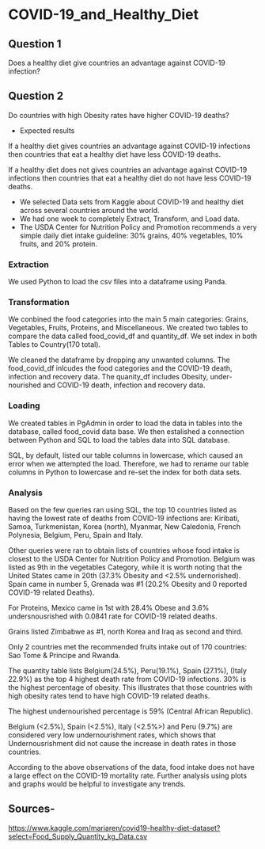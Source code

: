 # COVID-19_and_Healthy_Diet

## Question 1 
Does a healthy diet give countries an advantage against COVID-19 infection?

## Question 2
Do countries with high Obesity rates have higher COVID-19 deaths?

* Expected results

If a healthy diet gives countries an advantage against COVID-19 infections then countries that eat a healthy diet have less COVID-19 deaths.

If a healthy diet does not gives countries an advantage against COVID-19 infections then countries that eat a healthy diet do not have less COVID-19 deaths.

* We selected Data sets from Kaggle about COVID-19 and healthy diet across several countries around the world. 
* We had one week to completely Extract, Transform, and Load data.
* The USDA Center for Nutrition Policy and Promotion recommends a very simple daily diet intake guideline: 30% grains, 40% vegetables, 10% fruits, and 20% protein.


### Extraction

We used Python to load the csv files into a dataframe using Panda. 

### Transformation

We conbined the food categories into the main 5 main categories: Grains, Vegetables, Fruits, Proteins, and Miscellaneous. We created two tables to compare the data called food_covid_df and quantity_df. We set index in both Tables to Country(170 total).

We cleaned the dataframe by dropping any unwanted columns. The food_covid_df inlcudes the food categories and the COVID-19 death, infection and recovery data. The quanity_df includes Obesity, under-nourished and COVID-19 death, infection and recovery data. 

### Loading
We created tables in PgAdmin in order to load the data in tables into the database, called food_covid data base. We then estalished a connection between Python and SQL to load the tables data into SQL database.

SQL, by default, listed our table columns in lowercase, which caused an error when we attempted the load. Therefore, we had to rename our table columns in Python to lowercase and re-set the index for both data sets.

### Analysis

Based on the few queries ran using SQL, the top 10 countries listed as having the lowest rate of deaths from COVID-19 infections are: Kiribati, Samoa, Turkmenistan, Korea (north), Myanmar, New Caledonia, French Polynesia, Belgium, Peru, Spain and Italy. 

Other queries were ran to obtain lists of countries whose food intake is closest to the USDA Center for Nutrition Policy and Promotion. Belgium was listed as 9th in the vegetables Category, while it is worth noting that the United States came in 20th (37.3% Obesity and <2.5% undernorished). Spain came in number 5, Grenada was #1 (20.2% Obesity and 0 reported COVID-19 related Deaths).

For Proteins, Mexico came in 1st with 28.4% Obese and 3.6% undersnousrished with 0.0841 rate for COVID-19 related deaths.

Grains listed Zimbabwe as #1, north Korea and Iraq as second and third.

Only 2 countries met the recommended fruits intake out of 170 countries: Sao Tome & Principe and Rwanda.

The quantity table lists Belgium(24.5%), Peru(19.1%), Spain (27.1%), (Italy 22.9%) as the top 4 highest death rate from COVID-19 infections. 30% is the highest percentage of obesity.  This illustrates that those countries with high obesity rates tend to have high COVID-19 related deaths. 

The highest undernourished percentage is 59% (Central African Republic).

Belgium (<2.5%), Spain (<2.5%), Italy (<2.5%>) and Peru (9.7%) are considered very low undernourishment rates, which shows that Undernousrishment did not cause the increase in death rates in those countries. 

According to the above observations of the data, food intake does not have a large effect on the COVID-19 mortality rate. Further analysis using plots and graphs would be helpful to investigate any trends. 


## Sources-
https://www.kaggle.com/mariaren/covid19-healthy-diet-dataset?select=Food_Supply_Quantity_kg_Data.csv
